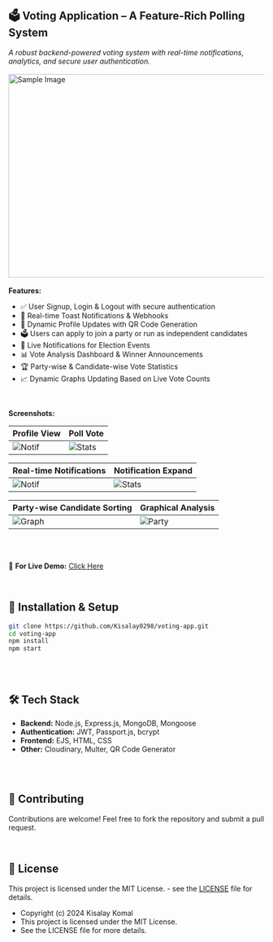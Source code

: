 ##  🗳️ Voting Application – A Feature-Rich Polling System
  *A robust backend-powered voting system with real-time notifications, analytics, and secure user authentication.*
<br>
<br>
  <img src="https://github.com/user-attachments/assets/48c4a8bd-ad1e-4409-b093-845162966815"  alt="Sample Image" width="600" height="400">
<br>
<br>
**Features:**
  -  ✅ User Signup, Login & Logout with secure authentication
  -  🔔 Real-time Toast Notifications & Webhooks
  -  📸 Dynamic Profile Updates with QR Code Generation
  -  🗳️ Users can apply to join a party or run as independent candidates
  -  📢 Live Notifications for Election Events
  -  📊 Vote Analysis Dashboard & Winner Announcements
  -  🏆 Party-wise & Candidate-wise Vote Statistics
  -  📈 Dynamic Graphs Updating Based on Live Vote Counts
<br>



**Screenshots:**

| Profile View | Poll Vote |
|-------------------------|------------------------|
| ![Notif](https://github.com/user-attachments/assets/e1c921c5-396c-41a4-b97b-da8f24c1c31c) | ![Stats](https://github.com/user-attachments/assets/39134cd8-8312-4cd7-a931-9087797b9954) |

| Real-time Notifications | Notification Expand |
|-------------------------|------------------------|
| ![Notif](https://github.com/user-attachments/assets/6eca22bf-9d8f-4c8c-ba3d-677298fe13a7) | ![Stats](https://github.com/user-attachments/assets/dc117e67-0af9-40fd-8297-bc10b78c0cd2) |

| Party-wise Candidate Sorting | Graphical Analysis |
|------------|---------------------------|
| ![Graph](https://github.com/user-attachments/assets/c83eaf9a-e0ae-456b-9f4e-b959e4c92faf) | ![Party](https://github.com/user-attachments/assets/89b2eb26-eada-4aeb-9b82-846fa6a8acdf) |

<br><br>

🚀 **For Live Demo:** <a href="https://voting-app-dun-one.vercel.app/" target="_blank" rel="noopener noreferrer">Click Here</a>


<br>

## 🚀 Installation & Setup
```sh
git clone https://github.com/Kisalay0298/voting-app.git
cd voting-app
npm install
npm start
```

<br><br>

## 🛠 Tech Stack
- **Backend:** Node.js, Express.js, MongoDB, Mongoose
- **Authentication:** JWT, Passport.js, bcrypt
- **Frontend:** EJS, HTML, CSS
- **Other:** Cloudinary, Multer, QR Code Generator


<br><br>

## 🤝 Contributing
Contributions are welcome! Feel free to fork the repository and submit a pull request.

<br>

## 📜 License
This project is licensed under the MIT License. - see the [LICENSE](LICENSE) file for details. 

  * Copyright (c) 2024 Kisalay Komal
  * This project is licensed under the MIT License.
  * See the LICENSE file for more details.



